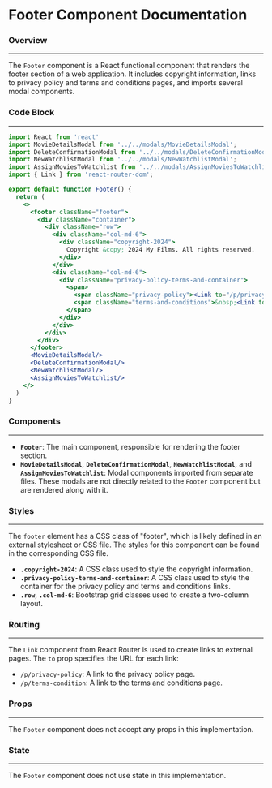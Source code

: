 **Footer Component Documentation**
=====================================

### Overview
-----------------

The `Footer` component is a React functional component that renders the footer section of a web application. It includes copyright information, links to privacy policy and terms and conditions pages, and imports several modal components.

### Code Block
--------------

```jsx
import React from 'react'
import MovieDetailsModal from '../../modals/MovieDetailsModal';
import DeleteConfirmationModal from '../../modals/DeleteConfirmationModal';
import NewWatchlistModal from '../../modals/NewWatchlistModal';
import AssignMoviesToWatchlist from '../../modals/AssignMoviesToWatchlist';
import { Link } from 'react-router-dom';

export default function Footer() {
  return (
    <>
      <footer className="footer">
        <div className="container">
          <div className="row">
            <div className="col-md-6">
              <div className="copyright-2024">
                Copyright &copy; 2024 My Films. All rights reserved.
              </div>
            </div>
            <div className="col-md-6">
              <div className="privacy-policy-terms-and-container">
                <span>
                  <span className="privacy-policy"><Link to="/p/privacy-policy" >Privacy Policy</Link> &nbsp;</span>|
                  <span className="terms-and-conditions">&nbsp;<Link to="/p/terms-condition" >Terms and Conditions</Link></span>
                </span>
              </div>
            </div>
          </div>
        </div>
      </footer>
      <MovieDetailsModal/>
      <DeleteConfirmationModal/>
      <NewWatchlistModal/>
      <AssignMoviesToWatchlist/>
    </>
  )
}
```

### Components
----------------

*   **`Footer`**: The main component, responsible for rendering the footer section.
*   **`MovieDetailsModal`**, **`DeleteConfirmationModal`**, **`NewWatchlistModal`**, and **`AssignMoviesToWatchlist`**: Modal components imported from separate files. These modals are not directly related to the `Footer` component but are rendered along with it.

### Styles
------------

The `footer` element has a CSS class of "footer", which is likely defined in an external stylesheet or CSS file. The styles for this component can be found in the corresponding CSS file.

*   **`.copyright-2024`**: A CSS class used to style the copyright information.
*   **`.privacy-policy-terms-and-container`**: A CSS class used to style the container for the privacy policy and terms and conditions links.
*   **`.row`**, **`.col-md-6`**: Bootstrap grid classes used to create a two-column layout.

### Routing
------------

The `Link` component from React Router is used to create links to external pages. The `to` prop specifies the URL for each link:

*   `/p/privacy-policy`: A link to the privacy policy page.
*   `/p/terms-condition`: A link to the terms and conditions page.

### Props
---------

The `Footer` component does not accept any props in this implementation.

### State
--------

The `Footer` component does not use state in this implementation.